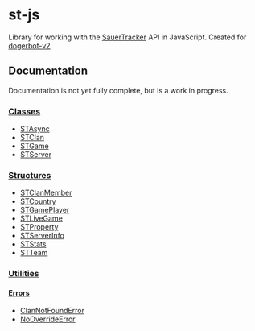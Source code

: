 # st-js
Library for working with the [SauerTracker](https://sauertracker.net/) API in JavaScript. Created for [dogerbot-v2](https://github.com/dogerish/dogerbot-v2).

## Documentation
Documentation is not yet fully complete, but is a work in progress.

### [Classes](docs/class/)
* [STAsync](docs/class/async.md)
* [STClan](docs/class/clan.md)
* [STGame](docs/class/game.md)
* [STServer](docs/class/server.md)

### [Structures](docs/struct/)
* [STClanMember](docs/struct/clanmember.md)
* [STCountry](docs/struct/country.md)
* [STGamePlayer](docs/struct/gameplayer.md)
* [STLiveGame](docs/struct/livegame.md)
* [STProperty](docs/struct/property.md)
* [STServerInfo](docs/struct/serverinfo.md)
* [STStats](docs/struct/stats.md)
* [STTeam](docs/struct/team.md)

### [Utilities](docs/utils/)
#### [Errors](docs/utils/errors/)
* [ClanNotFoundError](docs/utils/errors/clannotfounderror.md)
* [NoOverrideError](docs/utils/errors/nooverrideerror.md)
